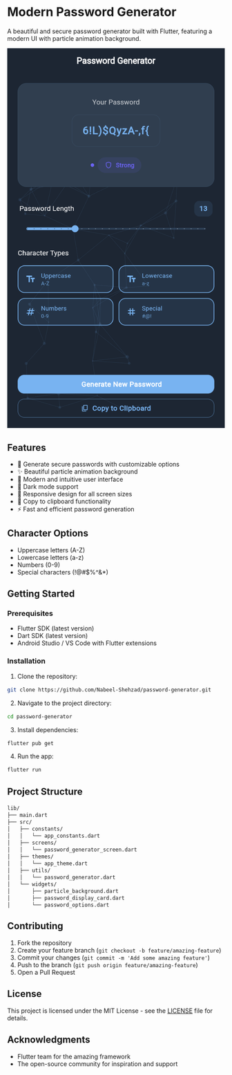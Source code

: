 # Modern Password Generator

A beautiful and secure password generator built with Flutter, featuring a modern UI with particle animation background.

![App Screenshot](flutter_01.png)

## Features

- 🔐 Generate secure passwords with customizable options
- ✨ Beautiful particle animation background
- 🎨 Modern and intuitive user interface
- 🌙 Dark mode support
- 📱 Responsive design for all screen sizes
- 🔄 Copy to clipboard functionality
- ⚡ Fast and efficient password generation

## Character Options

- Uppercase letters (A-Z)
- Lowercase letters (a-z)
- Numbers (0-9)
- Special characters (!@#$%^&*)

## Getting Started

### Prerequisites

- Flutter SDK (latest version)
- Dart SDK (latest version)
- Android Studio / VS Code with Flutter extensions

### Installation

1. Clone the repository:
```bash
git clone https://github.com/Nabeel-Shehzad/password-generator.git
```

2. Navigate to the project directory:
```bash
cd password-generator
```

3. Install dependencies:
```bash
flutter pub get
```

4. Run the app:
```bash
flutter run
```

## Project Structure

```
lib/
├── main.dart
├── src/
│   ├── constants/
│   │   └── app_constants.dart
│   ├── screens/
│   │   └── password_generator_screen.dart
│   ├── themes/
│   │   └── app_theme.dart
│   ├── utils/
│   │   └── password_generator.dart
│   └── widgets/
│       ├── particle_background.dart
│       ├── password_display_card.dart
│       └── password_options.dart
```

## Contributing

1. Fork the repository
2. Create your feature branch (`git checkout -b feature/amazing-feature`)
3. Commit your changes (`git commit -m 'Add some amazing feature'`)
4. Push to the branch (`git push origin feature/amazing-feature`)
5. Open a Pull Request

## License

This project is licensed under the MIT License - see the [LICENSE](LICENSE) file for details.

## Acknowledgments

- Flutter team for the amazing framework
- The open-source community for inspiration and support
